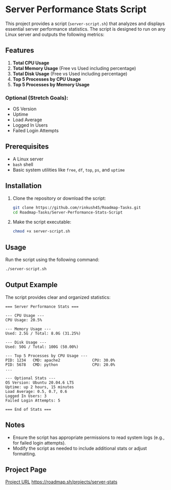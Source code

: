# Server Performance Stats Script

This project provides a script (`server-script.sh`) that analyzes and displays essential server performance statistics. The script is designed to run on any Linux server and outputs the following metrics:

## Features

1. **Total CPU Usage**
2. **Total Memory Usage** (Free vs Used including percentage)
3. **Total Disk Usage** (Free vs Used including percentage)
4. **Top 5 Processes by CPU Usage**
5. **Top 5 Processes by Memory Usage**

### Optional (Stretch Goals):
- OS Version
- Uptime
- Load Average
- Logged In Users
- Failed Login Attempts

## Prerequisites

- A Linux server
- `bash` shell
- Basic system utilities like `free`, `df`, `top`, `ps`, and `uptime`

## Installation

1. Clone the repository or download the script:
   ```bash
   git clone https://github.com/rinkush45/Roadmap-Tasks.git
   cd Roadmap-Tasks/Server-Performance-Stats-Script
   ```

2. Make the script executable:
   ```bash
   chmod +x server-script.sh
   ```

## Usage

Run the script using the following command:
```bash
./server-script.sh
```

## Output Example

The script provides clear and organized statistics:
```
=== Server Performance Stats ===

--- CPU Usage ---
CPU Usage: 20.5%

--- Memory Usage ---
Used: 2.5G / Total: 8.0G (31.25%)

--- Disk Usage ---
Used: 50G / Total: 100G (50.00%)

--- Top 5 Processes by CPU Usage ---
PID: 1234   CMD: apache2              CPU: 30.0%
PID: 5678   CMD: python               CPU: 20.0%
...

--- Optional Stats ---
OS Version: Ubuntu 20.04.6 LTS
Uptime: up 2 hours, 15 minutes
Load Average: 0.5, 0.7, 0.6
Logged In Users: 3
Failed Login Attempts: 5

=== End of Stats ===
```

## Notes

- Ensure the script has appropriate permissions to read system logs (e.g., for failed login attempts).
- Modify the script as needed to include additional stats or adjust formatting.

## Project Page

[Project URL](https://roadmap.sh/projects/server-stats)
https://roadmap.sh/projects/server-stats